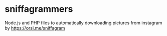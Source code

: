 # sniffagrammers
Node.js and PHP files to automatically downloading pictures from instagram by https://orsi.me/sniffagram